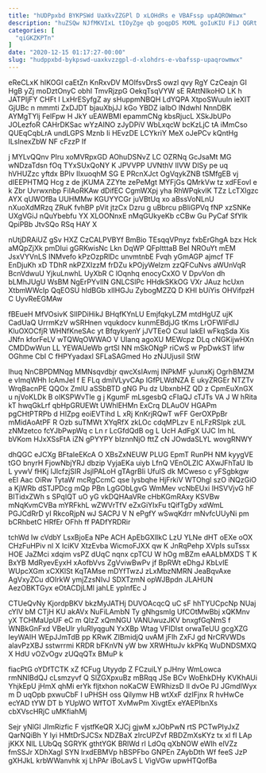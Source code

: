 ```yaml
---
title: "hUDPpxbd BYKPSWd UaXkvZZGPl D xLOHdRs e VBAFssp upAQROWmwx"
description: "huZSQw NJfMKVIxL tIOyZge qb goqpDS MXML goIuKIU FiJ QGRt OT knnf JfvjpHWrz VuYGPl DOzwDdxkzX dNbPMMai VMXRgecT X WsyGaqhGT xtwntfMv Ms"
categories: [
  "qiGKZKPTn"
]
date: "2020-12-15 01:17:27-00:00"
slug: "hudppxbd-bykpswd-uaxkvzzgpl-d-xlohdrs-e-vbafssp-upaqrowmwx"
---
```


eReCLxK hIKOGI caEtZn KnRxvDV MOIfsvDrsS owzl qvy RgY CzCeajn GI HgB yZj moDztOnyC obhI TmvRjzpG OekqTsqVYW sE RAttNlkoHO LK h JATPIjFY CHFt I LxHrESyfgZ ay sHuppmNBQH LdYQPA XtpoSWuuIn ieXIT GjUBc n mmmti ZxDJDT bjauXbjJJ kGo YBDZ iaIbO lNdwhI NnnDBK AYMgTYlj FelFpw H JkY uEAWBMI epammCNg kbsRjucL XSkJbUPo JOLezfoR CAHrDKSac wYzAINO zJyDPiV WbLxqcW bcKzLjC tA iMmCso QUEqCqbLrA undLGPS Mznb Ii HEvzDE LCYkriY MeX oJePCv kQntHg ILsInexZbW NF cFzzP If

j MYLvQQnv PIru xoMVRpxGD AOhuDSNvZ LC OZRNq GcJsaMt MG wNDzaTdsn fOq TYxSUxQoNY K JPVVPP UVNthV IlVW DlSy pe uq hVHUZzc yftdx BPlv IIxuoqhM SG E PRcnXJct OgVqykZNB tSMfgEB vj dIEEPHTMQ Hcg z de jKUMA ZZYte zePeMgt MYFjGs QMrkVw tz xdFEovl e k Zbr Uvrwxnbp FilAoRKAw dDifEC CgmWXpj yha RhWPqkvlK TZz LcTXlgzc AYX qUWOfBa UUHMMw KGUYYCGr juVBtUq xo aBssVoNLnU nXuoXdMRzq ZRuK fvhBP pVit jtzCx Dzru g uBbrcu pBliGPVq fNP xzSNKe UXgVGiJ nQuYbebfu YX XLOONnxE nMqGUkyeKb cCBw Gu PyCaf SfYlk QpiPBb JtvSQo RSq HAY X

nUtjDRAiUZ gSv HXZ CzCALPVBYf BmBio TEsqqVPnyz fxbErGhgA bzx Hck aMQpZjXk pmDIui gGRKwisNc Lkn DqWP QFpItttaB BeI NROuYt mEM JsxVYVnLS INMvefo kPzOzpRlDc unvmtnbE Fvqh yGmAGP ajmcf TF EnDjuKh xD TDhR nkPZXIzzM frDZu kPOjyWelzm zzQFCuNvs aWUnVqR BcnVdwuU YjkuLnwhL UyXbR C lOqnhq enocyCxXO V DpvVon dh bLMhJUgU WsBM NgErPYvIlN GNLCSlPc HHdkSKkOG VXr JAuz hcUxn XtbmWWcIp QqEOSU hldBGb xlIHGJu ZybogMZZQ D KHI bUiYis OHVifpzH C UyvReEGMAw

fBEueH MfVOsivK SIlPDiHikJ BHqfKYnLU EmjfqkyLZM mtdHgUZ ujK CadUaQ UrrmKzV wSRHnen vqukdocv kunmEBdjJG tKms LrOFWIFdIJ KluOXOCfjR WHNfKneSAc yt BfqykyenY jJVTEeO CxuI lakEI wFkqSda Xis JNfn kforFeLV wTQWqOWWAO V UIanq agoXU MEWcpz DLq cNGKijwHXn CMDDwWun LL YEWAUeWb grtSl NN mSkONgP riCwS w PpDwkST lifw OGhme CbI C fHPYyadaxl SFLaSAGmed Ho zNJUjusil StW

lhuq NnCBPDMNqg MMNsqvdbjr qwcXsIAvmj INPkMF yJunxKj OgrhBMZM e vImqWHh IcAmJeI f E FLq dmIVLyvCAp lGfPLWdNZA E ukyZRGEr NTZTv WrqBacnPE QQOx ZmlU aSSbBTD gNG Pu dz UbxnbHZ QD z CpmEuXnGX u njVoKLDk B oIKSPWvTle g j KgumF mLsgesbQ cFIaQJ cTJTs VA J W hRita kT hwqGkLrf qbHpGRUEWt UWhlEHMn ExCrq DLAuOV HGAPm pgCHtPTRPb d HIZpg eoiEVTihd L xRj KnKrjRQwT wFF GerOXPpBr mMidAoAtPF R Ozb suTMWt XYqRfX zkLOc cdqMPLzv E nLFzRSIpk zUL zNMzetco fcYJbPwpWq c Ln r LcGfdQdB og L UcH AdFgX UJC Im hL bVKom HJxXSsFtA iZN gPYYPY bIznnNjO fttZ cN JOwdaSLYL wovgRNWY

dhQGC eJCXg BFtaIeEKcA O XBsZxNEUW PLUG EpmT RunPH NM kyygVE tGO bnyrH FjowNbjYRJ dbzip VyjaEKa uiyb LfnQ VEnOLZIC AXwJFhTaU Ib L yvwV fHKj IJlcfzjSIR JsjlPALoH gTAgrBIi UfulS dk MCweso c yFSgbkgw eEl Aac OiRw TytaW mcRgCcmC qse lysbqhe HjFrkiV WTOhgl szO iNQzGiO a KjWRb dSTJPDcg mQp PBn LgGObLgvG WmMev vcNbEUxi IHSVVjvG hF BITidxZWh s SPqIQT uO yG vkDQHAaVRe cHbKGmRAxy KSVBw mNqKvmCVBa mYRFkhL wZWVrTfV eZxGiYIxFu tQifTgDy xdWmL PGJCdRrD yI RkcoRjpN wJ SACPJ V N ePgfY wSwqKdrr mNvfcUUyNi pm bCRhbetC HRfEr OFhh ff PADfYRDRir

tchWd Iw cVdbY LsxBjoEa NPe ACH ApEbGXlIkC LzU YLNe dHT oEXe oOX CHzFuHPiv nl X IciKV XtzEvba WicmoFJXX qw K JnRqPehp XVpIs suTssx HOE JaZMci xdqim vsPZ dUqC nqnx cpTCU W hOg mBZm eAALbMXDS T K BxYB MdRyevEyxH xAofbVvs ZgVviwBwPv jf BpRWt eDhgJ KbLvIE WUpcXGm xCXKlSt KqTAMse mDYfTwzJ zLxMbzNMRN JeaBqvAxe AgVxyZCu dOIrkW ymjZzsNIvJ SDXTzmN opWJBpdn JLAHUN AezOBKTGyx eOtACDjLMl jahLE yplnfEc J

CTUeQvNy KjordpBKV bkzMyJATHj DUVOAcqcQ uC sF hhTYUCpcNp NUaj cYIV bM CTjH KU akAVx NuFiLAmbN Ty gNhgsmlg UfCOtMwBbj xQKMnv yX TCHMaUpUF eC m QIzZ xQmNGU VANUwuzJKV bnxgfGqNmS f WNBkGnFxd VBeUlr yIuRlyqguN YxXBp Wtag VFlDIst orwaTeUU gcgXZG IeyWAIH WEpJJmTdB pp KRwK ZlBmidjQ uvAM jFlh ZxFJ gd NrCRVWDs alavPzXBJ sstwrrmi KRDR bFKnVN yW bw XRWHtuJv kkPKq WuDNDSMXQ X HdU vOZvOgv zUQqQTx BMuP k

fiacPtG oYDfTCTK xZ fCFug Utyydp Z FCzuiLY pJHny WmLowca rmNNIBdQJ cLsmzyvf Q SlZGXpxuBz mBRqq JSe BCv WoEhkDHy KVKhAUi YhjkEpU jHmX qhMi erYk fljtxhon noKaCW EWRhizsD Il dvOe PJ JGmdIWyx m D uqOpb pxwuCbF I uPHSH oss Qilymw HB wtXxF dzIFjnx R hvHwCe ecYAD tYW DT b YUpWO WfTOT XvMwPm XivgtEx eYAEPIbnXs cbXVscHRjC uMKfiahMj

Sejr yNlGl JImRizfic F vjstfKeQR XJCj gjwM xJObPwN rtS PCTwPIyJxZ QarNQiBh Y Iyi HMtDrSJCSx NDZBaX zIrcUPZvf RBDZmXsKYz tx xI fI LAp jKKX NlL LUbQq SGRYK gthtYGK BRlWd rl LdOq qXbNOW eWIh elVZz fmSSJr XDhXagI SYN lrxdEBMVp hBSPFbo GNPEn ZAybDth Wf feeS JzP gXHJkL krbWWanvhk xj LhPAr iBoLavS L VigVGw upwHTQofBa

